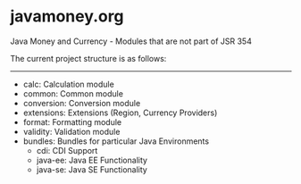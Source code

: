 javamoney.org
================

Java Money and Currency - Modules that are not part of JSR 354

The current project structure is as follows:

---------
- calc: Calculation module
- common: Common module
- conversion: Conversion module
- extensions: Extensions (Region, Currency Providers)
- format: Formatting module
- validity: Validation module
- bundles: Bundles for particular Java Environments
  - cdi: CDI Support
  - java-ee: Java EE Functionality
  - java-se: Java SE Functionality